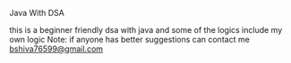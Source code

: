Java With DSA

this is a beginner friendly dsa  with java and some of the logics  include  my own logic 
Note: if anyone has better suggestions can contact me bshiva76599@gmail.com
